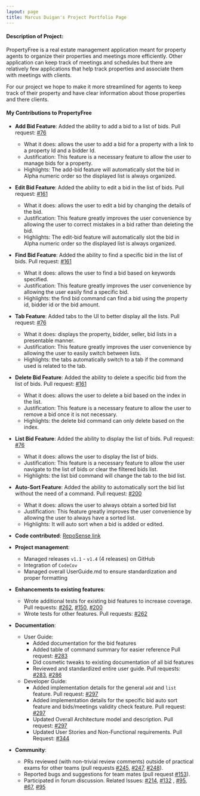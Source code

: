 ```yaml
---
layout: page
title: Marcus Duigan's Project Portfolio Page
---
```


#### Description of Project:

PropertyFree is a real estate management application meant for property agents to organize their properties and meetings more efficiently.
Other application can keep track of meetings and schedules but there are relatively few applications that help track properties 
and associate them with meetings with clients.

For our project we hope to make it more streamlined for agents to keep track of their property and have clear information about those properties
and there clients.

#### My Contributions to PropertyFree

* **Add Bid Feature**: Added the ability to add a bid to a list of bids. Pull request: [#76](https://github.com/AY2021S1-CS2103-W14-1/tp/pull/76)
  * What it does: allows the user to add a bid for a property with a link to a property Id and a bidder Id.
  * Justification: This feature is a necessary feature to allow the user to manage bids for a property.
  * Highlights: The add-bid feature will automatically slot the bid in Alpha numeric order so the displayed list is always organized.
  
* **Edit Bid Feature**: Added the ability to edit a bid in the list of bids. Pull request: [#161](https://github.com/AY2021S1-CS2103-W14-1/tp/pull/161)
  * What it does: allows the user to edit a bid by changing the details of the bid.
  * Justification: This feature greatly improves the user convenience by allowing the user to correct mistakes in a bid rather than deleting the bid.
  * Highlights: The edit-bid feature will automatically slot the bid in Alpha numeric order so the displayed list is always organized.
  
* **Find Bid Feature**: Added the ability to find a specific bid in the list of bids. Pull request: [#161](https://github.com/AY2021S1-CS2103-W14-1/tp/pull/161)
  * What it does: allows the user to find a bid based on keywords specified.
  * Justification: This feature greatly improves the user convenience by allowing the user easily find a specific bid.
  * Highlights: the find bid command can find a bid using the property id, bidder id or the bid amount.
 
* **Tab Feature**: Added tabs to the UI to better display all the lists. Pull request: [#76](https://github.com/AY2021S1-CS2103-W14-1/tp/pull/76)
  * What it does: displays the property, bidder, seller, bid lists in a presentable manner.
  * Justification: This feature greatly improves the user convenience by allowing the user to easily switch between lists.
  * Highlights: the tabs automatically switch to a tab if the command used is related to the tab.
  
* **Delete Bid Feature**: Added the ability to delete a specific bid from the list of bids. Pull request: [#161](https://github.com/AY2021S1-CS2103-W14-1/tp/pull/161)
  * What it does: allows the user to delete a bid based on the index in the list.
  * Justification: This feature is a necessary feature to allow the user to remove a bid once it is not necessary.
  * Highlights: the delete bid command can only delete based on the index. 
  
* **List Bid Feature**: Added the ability to display the list of bids. Pull request: [#76](https://github.com/AY2021S1-CS2103-W14-1/tp/pull/76)
  * What it does: allows the user to display the list of bids.
  * Justification: This feature is a necessary feature to allow the user navigate to the list of bids or clear the filtered bids list.
  * Highlights: the list bid command will change the tab to the bid list.
  
* **Auto-Sort Feature**: Added the ability to automatically sort the bid list without the need of a command. Pull request: [#200](https://github.com/AY2021S1-CS2103-W14-1/tp/pull/200)
  * What it does: allows the user to always obtain a sorted bid list
  * Justification: This feature greatly improves the user convenience by allowing the user to always have a sorted list.
  * Highlights: It will auto sort when a bid is added or edited.

* **Code contributed**: [RepoSense link](https://nus-cs2103-ay2021s1.github.io/tp-dashboard/#breakdown=true&search=marcon&sort=groupTitle&sortWithin=title&since=2020-08-14&timeframe=commit&mergegroup=&groupSelect=groupByRepos&checkedFileTypes=docs~functional-code~test-code~other&tabOpen=true&tabType=authorship&tabAuthor=Marcon2509&tabRepo=AY2021S1-CS2103-W14-1%2Ftp%5Bmaster%5D&authorshipIsMergeGroup=false&authorshipFileTypes=docs~functional-code~test-code~other)

* **Project management**:
  * Managed releases `v1.1` - `v1.4` (4 releases) on GitHub
  * Integration of `CodeCov` 
  * Managed overall UserGuide.md to ensure standardization and proper formatting

* **Enhancements to existing features**:
  * Wrote additional tests for existing bid features to increase coverage. Pull requests: [#262](https://github.com/AY2021S1-CS2103-W14-1/tp/pull/262), [#150](https://github.com/AY2021S1-CS2103-W14-1/tp/pull/150), [#200](https://github.com/AY2021S1-CS2103-W14-1/tp/pull/200/files?file-filters%5B%5D=.java&file-filters%5B%5D=.json)
  * Wrote tests for other features. Pull requests: [#262](https://github.com/AY2021S1-CS2103-W14-1/tp/pull/262)

* **Documentation**:
  * User Guide:
    * Added documentation for the bid features
    * Added table of command summary for easier reference Pull request: [#283](https://github.com/AY2021S1-CS2103-W14-1/tp/pull/283)
    * Did cosmetic tweaks to existing documentation of all bid features
    * Reviewed and standardized entire user guide. Pull requests: [#283](https://github.com/AY2021S1-CS2103-W14-1/tp/pull/283), [#286](https://github.com/AY2021S1-CS2103-W14-1/tp/pull/286/files)
  * Developer Guide:
    * Added implementation details for the general `add` and `list` feature. Pull request: [#297](https://github.com/AY2021S1-CS2103-W14-1/tp/pull/297)
    * Added implementation details for the specific bid auto sort feature and bids/meetings validity check feature. Pull request: [#297](https://github.com/AY2021S1-CS2103-W14-1/tp/pull/297)
    * Updated Overall Architecture model and description. Pull request: [#297](https://github.com/AY2021S1-CS2103-W14-1/tp/pull/297)
    * Updated User Stories and Non-Functional requirements. Pull Request: [#344](https://github.com/AY2021S1-CS2103-W14-1/tp/pull/344)

* **Community**:
  * PRs reviewed (with non-trivial review comments) outside of practical exams for other teams (pull requests [#245](https://github.com/AY2021S1-CS2103T-W16-4/tp/issues/245),
   [#247](https://github.com/AY2021S1-CS2103T-W16-4/tp/issues/247), [#248](https://github.com/AY2021S1-CS2103T-W16-4/tp/issues/248)).
  * Reported bugs and suggestions for team mates (pull request [#153](https://github.com/AY2021S1-CS2103-W14-1/tp/pull/153)).
  * Participated in forum discussion. Related Issues: [#214](https://github.com/nus-cs2103-AY2021S1/forum/issues/214), [#132](https://github.com/nus-cs2103-AY2021S1/forum/issues/132)
  , [#95](https://github.com/nus-cs2103-AY2021S1/forum/issues/95), [#67](https://github.com/nus-cs2103-AY2021S1/forum/issues/67), [#95](https://github.com/nus-cs2103-AY2021S1/forum/issues/95#issuecomment-682431502)

